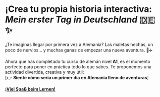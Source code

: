 # ¡Crea tu propia historia interactiva: *Mein erster Tag in Deutschland* 🇩🇪✨

¿Te imaginas llegar por primera vez a Alemania? Las maletas hechas, un poco de nervios... y muchas ganas de empezar una nueva aventura. 🧳✈️

Ahora que has completado tu curso de alemán nivel **A1**, es el momento perfecto para poner en práctica todo lo que sabes. Te proponemos una actividad divertida, creativa y muy útil:  
[👉 **Siente cómo sería un primer día en Alemania lleno de aventuras**]<a href="/dist/llegada_berlin.html" target="_blank">



**¡Viel Spaß beim Lernen!**
